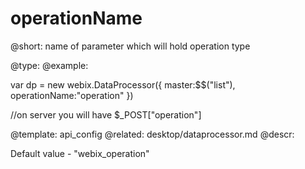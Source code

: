 operationName
=============


@short: name of parameter which will hold operation type
	

@type: 
@example:

var dp = new webix.DataProcessor({
    master:$$("list"),
    operationName:"operation"
})

//on server you will have $_POST["operation"]

@template:	api_config
@related:
	desktop/dataprocessor.md
@descr:

Default value - "webix_operation" 



